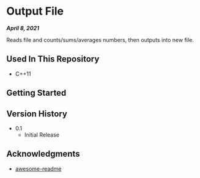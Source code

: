 # Output File

***April 8, 2021***

Reads file and counts/sums/averages numbers, then outputs into new file.

## Used In This Repository

- C++11

## Getting Started

## Version History

* 0.1
    * Initial Release

## Acknowledgments

* [awesome-readme](https://github.com/matiassingers/awesome-readme)
